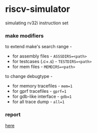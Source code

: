 # riscv-simulator
simulating rv32i instruction set

### make modifiers

to extend make's search range -
* for assembly files - `ASSSDIRS=<path>`
* for testcases (.c+.s) - `TESTDIRS=<path>`
* for mem files - `MEMDIRS=<path>`

to change debugtype -
* for memory tracefiles - `mem=1`
* for gprf tracefiles - `gprf=1`
* for gdb-like interface - `gdb=1`
* for all trace dump - `all=1`

### report

[here](docs/report.md)
